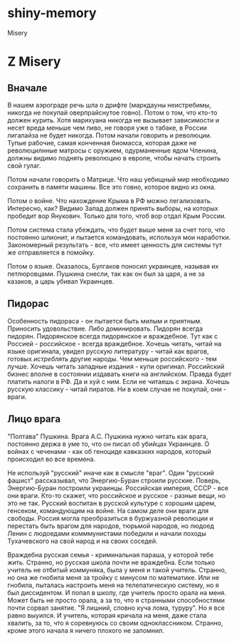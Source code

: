 # shiny-memory
Misery

# Z Misery

## Вначале
В нашем аэрограде речь шла о дрифте (маркдауны неистребимы, никогда не покупай оверпрайснутое говно). Потом о том, что кто-то должен курить. Хотя марихуана никогда не вызывает зависимости и несет вреда меньше чем пиво, не говоря уже о табаке, в России лигалайза не будет никогда.
Потом начали говорить и революции. Тупые рабочие, самая конченная биомасса, которая даже не революцилнные матросы с оружием, одурманенные ядом Членина, должны видимо поднять революцию в европе, чтобы начать строить свой гулаг.

Потом начали говорить о Матрице. Что наш уебищный мир необходимо сохранить в памяти машины. Все это говно, которое видно из окна. 

Потом о войне. Что нахождение Крыма в РФ можно легализовать. Интересно, как? Видимо Запад должен принять выборы, на которых пробедит вор Янукович. Только для того, чтоб вор отдал Крым России.

Потом система стала убеждать, что будет выше меня за счет того, что постоянно шпионит, и пытается командовать, используя мои наработки. Закономерный результать - все, что имеет ценность для системы тут же отправляется в помойку.

Потом о языке. Оказалось, Булгаков поносил украинцев, называя их петлюровцами. Пушкина снесли, так как он был за царя, а не за казаков, а царь убивал Украинцев.


## Пидорас

Особенность пидораса - он пытается быть милым и приятным. Приносить удовольствие. Либо доминировать. Пидорян всегда пидорян. Пидорянское всегда пидорянское и враждебное. Тут как с Россией - российское - всегда враждебное. Хочешь читать, читай на языке оригинала, увидел русскую литературу - читай как врагов, готовых _истреблять_ другие народы. Чем меньше российского - тем лучше. Хочешь читать западные издания - купи оригинал. Российский бизнес вполне в состоянии издавать книги на английском. Правда будет платить налоги в РФ. Да и хуй с ним. Если не читаешь с экрана. Хочешь русскую классику - читай пиратов. Ни в коем случае не покупай, они - враги.

## Лицо врага

"Полтава" Пушкина. Врага А.С. Пушкина нужно читать как врага, постоянно держа в уме то, что он писал об убийцах Украинцев. О войнах
с чеченами -  как об геноциде кавказких народов, который происходил во все времена.

Не используй "русский" иначе как в смысле "враг". Один "русский фашист" рассказывал, что Энергию-Буран строили русские. Поверь, Энергию-Буран построили украинцы. Российская империя, СССР - все они враги. Кто-то скажет, что российское и русское - разные вещи, но это не так. Русский воспитан в русской культуре с хорошим царем, генсеком, командующим на войне. На самом деле они враги для свободы. Россия могла преобразиться в буржуазной революции и перестать быть врагом для народов, тюрьмой народов, но людоед Ленин с людоедами комммунистами победили и начали походы Тухачевского на свой народ и на своих соседей.

Враждебна русская семья - криминальная параша, у которой тебе жить. Странно, но русская школа почти не враждебна. Если только учитель не отбитый коммуняка, была у меня и такой учитель. Странно, но она же гнобила меня за тройку с минусом по математике. Или не гнобила, пыталась настроить меня на телепатическую систему, но я был диссидентом. И попал в школу, где учитель просто орала на меня. Может быть не просто орала, а за то, что я странными способностями почти сорвал занятие. "Я лишний, словно куча лома, туруру". Но я все равно выуился. И учитель, которая кричала на меня, даже стала хвалить, за то, что я соревнуюсь со своим одноклассником. Странно, кроме этого начала я ничего плохого не запомнил.
